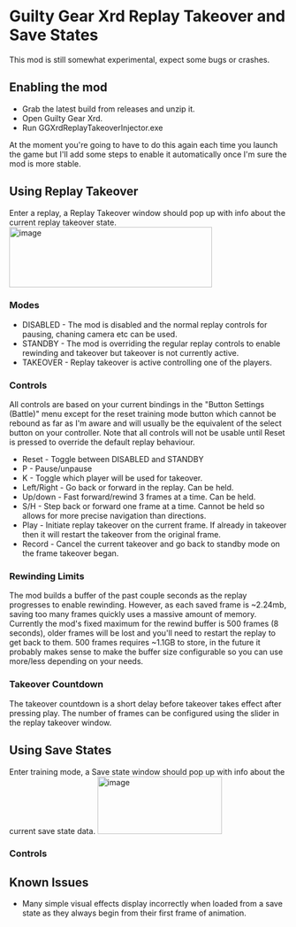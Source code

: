 # Guilty Gear Xrd Replay Takeover and Save States
This mod is still somewhat experimental, expect some bugs or crashes.
## Enabling the mod
- Grab the latest build from releases and unzip it.
- Open Guilty Gear Xrd.
- Run GGXrdReplayTakeoverInjector.exe

At the moment you're going to have to do this again each time you launch the game but I'll add some steps to enable it automatically once I'm sure the mod is more stable.

## Using Replay Takeover
Enter a replay, a Replay Takeover window should pop up with info about the current replay takeover state.
<img width="367" height="109" alt="image" src="https://github.com/user-attachments/assets/a25fa7dc-605d-4a76-8706-46010fe3b513" />
### Modes
- DISABLED - The mod is disabled and the normal replay controls for pausing, chaning camera etc can be used.
- STANDBY - The mod is overriding the regular replay controls to enable rewinding and takeover but takeover is not currently active.
- TAKEOVER - Replay takeover is active controlling one of the players.

### Controls
All controls are based on your current bindings in the "Button Settings (Battle)" menu except for the reset training mode button which cannot be rebound as far as I'm aware and will usually be the equivalent of the select button on your controller.
Note that all controls will not be usable until Reset is pressed to override the default replay behaviour.

- Reset - Toggle between DISABLED and STANDBY
- P - Pause/unpause
- K - Toggle which player will be used for takeover.
- Left/Right - Go back or forward in the replay. Can be held.
- Up/down - Fast forward/rewind 3 frames at a time. Can be held.
- S/H - Step back or forward one frame at a time. Cannot be held so allows for more precise navigation than directions.
- Play - Initiate replay takeover on the current frame. If already in takeover then it will restart the takeover from the original frame.
- Record - Cancel the current takeover and go back to standby mode on the frame takeover began.

### Rewinding Limits
The mod builds a buffer of the past couple seconds as the replay progresses to enable rewinding. However, as each saved frame is ~2.24mb, saving too many frames quickly uses a massive amount of memory.
Currently the mod's fixed maximum for the rewind buffer is 500 frames (8 seconds), older frames will be lost and you'll need to restart the replay to get back to them. 
500 frames requires ~1.1GB to store, in the future it probably makes sense to make the buffer size configurable so you can use more/less depending on your needs.

### Takeover Countdown
The takeover countdown is a short delay before takeover takes effect after pressing play. The number of frames can be configured using the slider in the replay takeover window.

## Using Save States
Enter training mode, a Save state window should pop up with info about the current save state data.
<img width="225" height="104" alt="image" src="https://github.com/user-attachments/assets/30be80ec-e33d-4b12-8919-706b2a92d75a" />

### Controls


## Known Issues
- Many simple visual effects display incorrectly when loaded from a save state as they always begin from their first frame of animation. 
